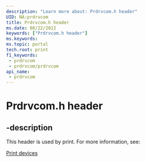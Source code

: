 ```yaml
---
description: "Learn more about: Prdrvcom.h header"
UID: NA:prdrvcom
title: Prdrvcom.h header
ms.date: 08/22/2022
keywords: ["Prdrvcom.h header"]
ms.keywords: 
ms.topic: portal
tech.root: print
f1_keywords:
 - prdrvcom
 - prdrvcom/prdrvcom
api_name:
 - prdrvcom
---
```


# Prdrvcom.h header

## -description

This header is used by print. For more information, see:

[Print devices](../_print/index.md)
